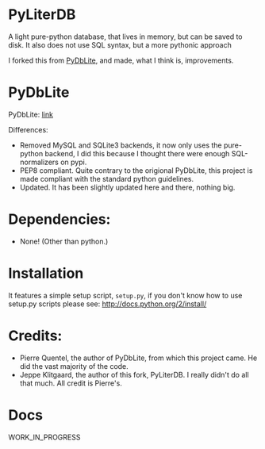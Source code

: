 PyLiterDB
=========

A light pure-python database, that lives in memory, but can be saved to disk. It also does not use SQL syntax, but a more pythonic approach

I forked this from [PyDbLite](http://www.pydblite.net/en/PyDbLite.html), and made, what I think is, improvements.

PyDbLite
========
PyDbLite: [link](http://www.pydblite.net/en/PyDbLite.html)

Differences:
* Removed MySQL and SQLite3 backends, it now only uses the pure-python backend, I did this because I thought there were enough SQL-normalizers on pypi.
* PEP8 compliant. Quite contrary to the origional PyDbLite, this project is made compliant with the standard python guidelines.
* Updated. It has been slightly updated here and there, nothing big.

Dependencies:
============
* None! (Other than python.)

Installation
============
It features a simple setup script, `setup.py`, if you don't know how to use setup.py scripts please see: http://docs.python.org/2/install/

Credits:
========
* Pierre Quentel, the author of PyDbLite, from which this project came. He did the vast majority of the code.
* Jeppe Klitgaard, the author of this fork, PyLiterDB. I really didn't do all that much. All credit is Pierre's.

Docs
====
WORK_IN_PROGRESS
